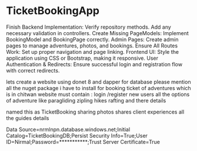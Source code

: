 # TicketBookingApp
Finish Backend Implementation:
Verify repository methods.
Add any necessary validation in controllers.
Create Missing PageModels:
Implement BookingModel and BookingPage correctly.
Admin Pages:
Create admin pages to manage adventures, photos, and bookings.
Ensure All Routes Work:
Set up proper navigation and page linking.
Frontend UI:
Style the application using CSS or Bootstrap, making it responsive.
User Authentication & Redirects:
Ensure successful login and registration flow with correct redirects.


















lets create a website using donet 8 and dapper for database please mention all the nuget package i have to install 
for booking ticket of adventures which is in chitwan 
website must contain :
login /register new users
all the options of adventure like paragliding zipling hikes rafting and there details 

named this as TicketBooking
sharing photos
shares client experiences
all the guides details 

  Data Source=nrmlnpn.database.windows.net;Initial Catalog=TicketBookingDB;Persist Security Info=True;User ID=Nirmal;Password=***********;Trust Server Certificate=True
